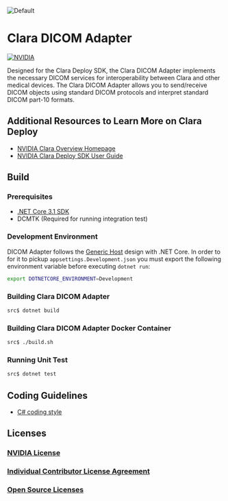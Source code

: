 ![Default](https://github.com/NVIDIA/clara-dicom-adapter/workflows/Default/badge.svg)

# Clara DICOM Adapter

[![NVIDIA](https://docs.nvidia.com/clara/images/clara_deploy_image.png)](https://docs.nvidia.com/clara/deploy/index.html)


Designed for the Clara Deploy SDK, the Clara DICOM Adapter implements the
necessary DICOM services for interoperability between Clara and other medical
devices. The Clara DICOM Adapter allows you to send/receive DICOM objects
using standard DICOM protocols and interpret standard DICOM part-10 formats.

## Additional Resources to Learn More on Clara Deploy

* [NVIDIA Clara Overview Homepage](https://developer.nvidia.com/clara)
* [NVIDIA Clara Deploy SDK User Guide](https://docs.nvidia.com/clara/deploy/index.html)

## Build

### Prerequisites

* [.NET Core 3.1 SDK](https://dotnet.microsoft.com/download/dotnet-core/3.1)
* DCMTK (Required for running integration test)


### Development Environment

DICOM Adapter follows the [Generic Host](https://docs.microsoft.com/en-us/aspnet/core/fundamentals/host/generic-host?view=aspnetcore-3.1) design with .NET Core.  In order to for it to pickup `appsettings.Development.json` 
you must export the following environment variable before executing `dotnet run`:

```bash
export DOTNETCORE_ENVIRONMENT=Development
```


### Building Clara DICOM Adapter

```bash
src$ dotnet build
```

### Building Clara DICOM Adapter Docker Container

```bash
src$ ./build.sh
```

### Running Unit Test

```bash
src$ dotnet test
```

## Coding Guidelines
* [C# coding style](coding-style.md)

## Licenses
### [NVIDIA License](LICENSE)
### [Individual Contributor License Agreement](https://www.apache.org/licenses/icla.pdf)
### [Open Source Licenses](LICENSE-3rdParty)
